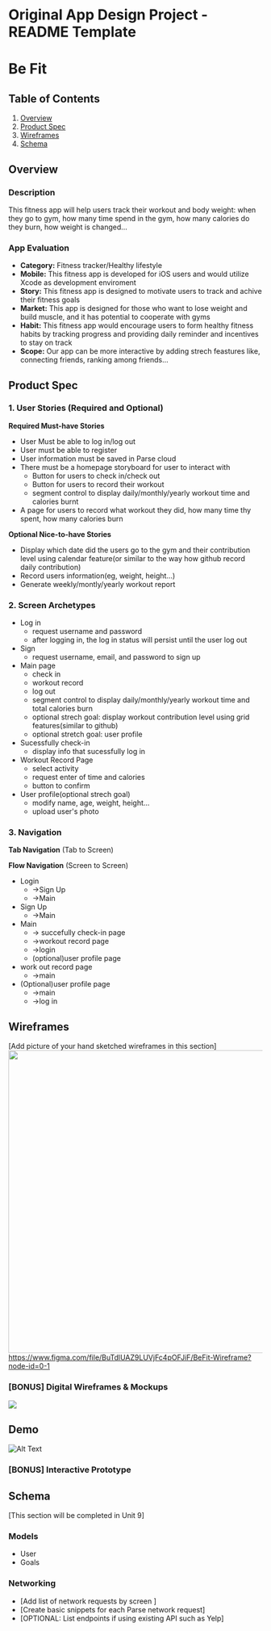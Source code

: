 Original App Design Project - README Template
===

# Be Fit

## Table of Contents
1. [Overview](#Overview)
1. [Product Spec](#Product-Spec)
1. [Wireframes](#Wireframes)
2. [Schema](#Schema)

## Overview
### Description
This fitness app will help users track their workout and body weight: when they go to gym, how many time spend in the gym, how many calories do they burn, how weight is changed...

### App Evaluation

- **Category:** Fitness tracker/Healthy lifestyle
- **Mobile:** This fitness app is developed for iOS users and would utilize Xcode as development enviroment 
- **Story:** This fitness app is designed to motivate users to track and achive their fitness goals
- **Market:** This app is designed for those who want to lose weight and build muscle, and it has potential to cooperate with gyms
- **Habit:** This fitness app would encourage users to form healthy fitness habits by tracking progress and providing daily reminder and incentives to stay on track
- **Scope:** Our app can be more interactive by adding strech feastures like, connecting friends, ranking among friends...

## Product Spec

### 1. User Stories (Required and Optional)

**Required Must-have Stories**

* User Must be able to log in/log out
* User must be able to register
* User information must be saved in Parse cloud
* There must be a homepage storyboard for user to interact with
    * Button for users to check in/check out
    * Button for users to record their workout
    * segment control to display daily/monthly/yearly workout time and calories burnt 
* A page for users to record what workout they did, how many time thy spent, how many calories burn


**Optional Nice-to-have Stories**

* Display which date did the users go to the gym and their contribution level using calendar feature(or similar to the way how github record daily contribution)
* Record users information(eg, weight, height...)
* Generate weekly/montly/yearly workout report

### 2. Screen Archetypes

* Log in
   * request username and password
   * after logging in, the log in status will persist until the user log out
* Sign 
    * request username, email, and password to sign up
* Main page
    * check in
    * workout record 
    * log out
    * segment control to display daily/monthly/yearly workout time and total calories burn
    * optional strech goal: display workout contribution level using grid features(similar to github)
    * optional stretch goal: user profile
* Sucessfully check-in
    * display info that sucessfully log in
* Workout Record Page
    * select activity
    * request enter of time and calories 
    * button to confirm
* User profile(optional strech goal)
    * modify name, age, weight, height...
    * upload user's photo


### 3. Navigation

**Tab Navigation** (Tab to Screen)


**Flow Navigation** (Screen to Screen)

* Login
   * ->Sign Up
   * ->Main
* Sign Up
   * ->Main
* Main 
    * -> succefully check-in page
    * ->workout record page
    * ->login
    * (optional)user profile page
* work out record page
    * ->main
* (Optional)user profile page
    * ->main
    * ->log in

## Wireframes
[Add picture of your hand sketched wireframes in this section]
<img src="https://i.imgur.com/8WUeWnT.png" width=600>
https://www.figma.com/file/BuTdlUAZ9LUVjFc4pOFJiF/BeFit-Wireframe?node-id=0-1



### [BONUS] Digital Wireframes & Mockups
![](https://i.imgur.com/NPcvvQY.png)

## Demo

![Alt Text](./capstonedemo.gif)


### [BONUS] Interactive Prototype

## Schema 
[This section will be completed in Unit 9]
### Models
* User
* Goals
### Networking
- [Add list of network requests by screen ]
- [Create basic snippets for each Parse network request]
- [OPTIONAL: List endpoints if using existing API such as Yelp]
